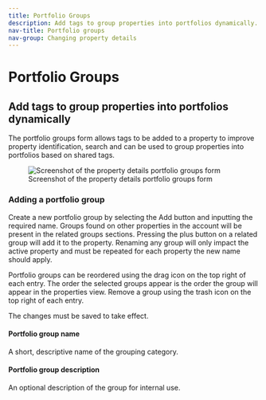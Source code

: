 ```yaml
---
title: Portfolio Groups
description: Add tags to group properties into portfolios dynamically.
nav-title: Portfolio groups
nav-group: Changing property details
---
```


# Portfolio Groups

## Add tags to group properties into portfolios dynamically

The portfolio groups form allows tags to be added to a property to improve
property identification, search and can be used to group properties into
portfolios based on shared tags.

<figure>
  <div class="flex place-items-center justify-center p-6 bg-gray-100 rounded-md border border-gray-200">
    <img src="/img/docs/property-details-portfolio-groups.png" alt="Screenshot of the property details portfolio groups form">
  </div>
  <figcaption>Screenshot of the property details portfolio groups form</figcaption>
</figure>


### Adding a portfolio group

Create a new portfolio group by selecting the Add button and inputting the
required name. Groups found on other properties in the account will be present
in the related groups sections. Pressing the plus button on a related group will
add it to the property. Renaming any group will only impact the active property
and must be repeated for each property the new name should apply.

Portfolio groups can be reordered using the drag icon on the top right of each
entry. The order the selected groups appear is the order the group will appear
in the properties view. Remove a group using the trash icon on the top right of
each entry.

The changes must be saved to take effect.


#### Portfolio group name

A short, descriptive name of the grouping category.


#### Portfolio group description

An optional description of the group for internal use.
